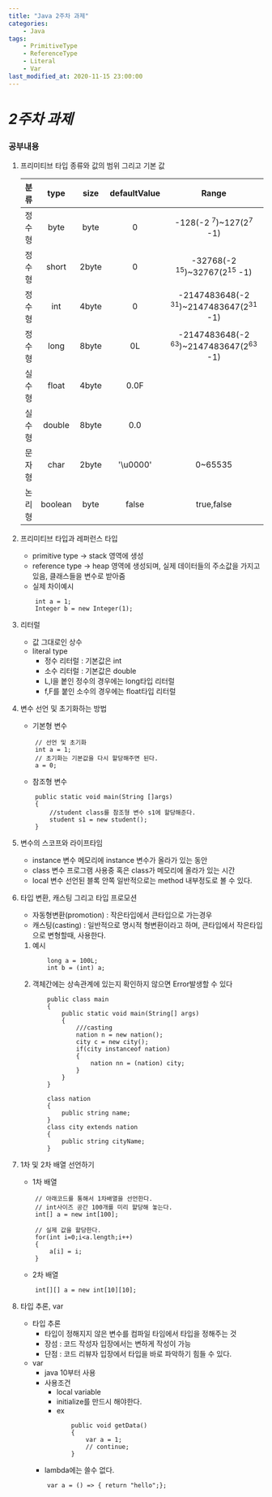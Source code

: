 ```yaml
---
title: "Java 2주차 과제"
categories:
    - Java
tags:
    - PrimitiveType
    - ReferenceType
    - Literal
    - Var
last_modified_at: 2020-11-15 23:00:00
---
```

# *2주차 과제*


### 공부내용  <br>

1. 프리미티브 타입 종류와 값의 범위 그리고 기본 값<br>

    |분류|type|size|defaultValue|Range|
    |:---:|:---:|:---:|:---:|:---:|
    |정수형|byte|byte|0|-128(-2 <sup>7</sup>)~127(2<sup>7</sup> -1)|
    |정수형|short|2byte|0|-32768(-2 <sup>15</sup>)~32767(2<sup>15</sup> -1)|
    |정수형|int|4byte|0|-2147483648(-2 <sup>31</sup>)~2147483647(2<sup>31</sup> -1)|
    |정수형|long|8byte|0L|-2147483648(-2 <sup>63</sup>)~2147483647(2<sup>63</sup> -1)|
    |실수형|float|4byte|0.0F||
    |실수형|double|8byte|0.0||
    |문자형|char|2byte|'\u0000'|0~65535|
    |논리형|boolean|byte|false|true,false|

2. 프리미티브 타입과 레퍼런스 타입<br>
    - primitive type -> stack 영역에 생성
    - reference type -> heap 영역에 생성되며, 실제 데이터들의 주소값을 가지고 있음, 클래스들을 변수로 받아줌
    - 실제 차이예시
    ```
        int a = 1;
        Integer b = new Integer(1);
    ```
3. 리터럴<br>
    - 값 그대로인 상수
    - literal type
        - 정수 리터럴 : 기본값은 int
        - 소수 리터럴 : 기본값은 double
        - L,l을 봍인 정수의 경우에는 long타입 리터럴
        - f,F를 붙인 소수의 경우에는 float타입 리터럴
4. 변수 선언 및 초기화하는 방법<br>
    - 기본형 변수
    ```
        // 선언 및 초기화
        int a = 1;
        // 초기화는 기본값을 다시 할당해주면 된다.
        a = 0;
    ```
    - 참조형 변수
    ```
        public static void main(String []args)
        {
            //student class를 참조형 변수 s1에 할당해준다.
            student s1 = new student();
        }
    ```
5. 변수의 스코프와 라이프타임<br>
    - instance 변수
        메모리에 instance 변수가 올라가 있는 동안
    - class 변수
        프로그램 사용중 혹은 class가 메모리에 올라가 있는 시간
    - local 변수
        선언된 블록 안쪽 일반적으로는 method 내부정도로 볼 수 있다.
6. 타입 변환, 캐스팅 그리고 타입 프로모션<br>
    - 자동형변환(promotion) : 작은타입에서 큰타입으로 가는경우
    - 캐스팅(casting) : 일반적으로 명시적 형변환이라고 하며, 큰타입에서 작은타입으로 변형할때, 사용한다.
    1. 예시
        ```
            long a = 100L;
            int b = (int) a;
        ```
    2. 객체간에는 상속관계에 있는지 확인하지 않으면 Error발생할 수 있다
        ```
            public class main
            {
                public static void main(String[] args)
                {
                    ///casting
                    nation n = new nation();
                    city c = new city();
                    if(city instanceof nation)
                    {
                        nation nn = (nation) city;
                    }
                }
            }

            class nation
            {
                public string name;
            }
            class city extends nation
            {
                public string cityName;
            }
        ```
7. 1차 및 2차 배열 선언하기<br>
    - 1차 배열
    ```
        // 아래코드를 통해서 1차배열을 선언한다.
        // int사이즈 공간 100개를 미리 할당해 놓는다.
        int[] a = new int[100];

        // 실제 값을 할당한다.
        for(int i=0;i<a.length;i++)
        {
            a[i] = i;
        }
    ```
    - 2차 배열
    ```
        int[][] a = new int[10][10];
    ```
8. 타입 추론, var<br>
    - 타입 추론
        - 타입이 정해지지 않은 변수를 컴파일 타임에서 타입을 정해주는 것
        - 장섬 : 코드 작성자 입장에서는 변하게 작성이 가능
        - 단점 : 코드 리뷰자 입장에서 타입을 바로 파악하기 힘들 수 있다.
    - var
        - java 10부터 사용
        - 사용조건
            - local variable
            - initialize를 만드시 해야한다.
            - ex
                ```
                    public void getData()
                    {
                        var a = 1;
                        // continue;
                    }
                ```
        - lambda에는 쓸수 없다.
        ```
            var a = () => { return "hello";};
        ```